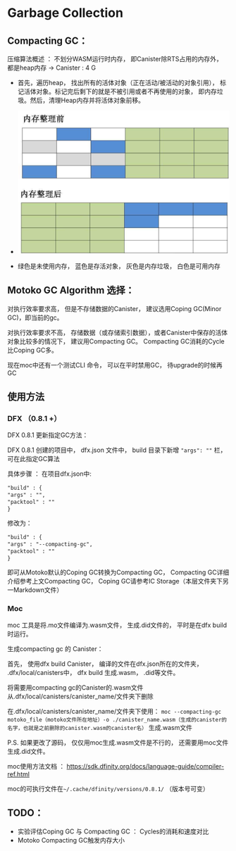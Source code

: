 # Garbage Collection

## Compacting GC：

压缩算法概述 ： 不划分WASM运行时内存， 即Canister除RTS占用的内存外， 都是heap内存 -> Canister : 4 G

* 首先，遍历heap， 找出所有的活体对象（正在活动/被活动的对象引用），  标记活体对象。标记完后剩下的就是不被引用或者不再使用的对象， 即内存垃圾。然后，清理Heap内存并将活体对象前移。 
* ![compactingGC](../images/compactingGC.png)

* 绿色是未使用内存， 蓝色是存活对象， 灰色是内存垃圾， 白色是可用内存

## Motoko GC Algorithm 选择：

对执行效率要求高， 但是不存储数据的Canister， 建议选用Coping GC(Minor GC)，即当前的gc。

对执行效率要求不高， 存储数据（或存储索引数据），或者Canister中保存的活体对象比较多的情况下， 建议用Compacting GC。 Compacting GC消耗的Cycle比Coping GC多。

现在moc中还有一个测试CLI 命令， 可以在平时禁用GC， 待upgrade的时候再GC

## 使用方法

### DFX （0.8.1 +）

DFX 0.8.1 更新指定GC方法： 

DFX 0.8.1 创建的项目中， dfx.json 文件中， build 目录下新增 `"args": ""` 栏， 可在此指定GC算法

具体步骤 ： 在项目dfx.json中:

```"build" : {
"build" : {
"args" : "",
"packtool" : ""
}
```

修改为：

``` "build" : {
"build" : {
"args" : "--compacting-gc",
"packtool" : ""
}
```

即可从Motoko默认的Coping GC转换为Compacting GC， Compacting GC详细介绍参考上文Compacting GC， Coping GC请参考IC Storage（本层文件夹下另一Markdown文件）



### Moc

moc 工具是将.mo文件编译为.wasm文件， 生成.did文件的， 平时是在dfx build时运行。

 生成compacting gc 的 Canister：

首先， 使用dfx build Canister， 编译的文件在dfx.json所在的文件夹， .dfx/local/canisters中， dfx build 生成.wasm， .did等文件。

将需要用compacting gc的Canister的.wasm文件从.dfx/local/canisters/canister_name/文件夹下删除

在.dfx/local/canisters/canister_name/文件夹下使用： `moc --compacting-gc motoko_file（motoko文件所在地址）-o ./canister_name.wasm（生成的canister的名字，也就是之前删除的canister.wasm的canister名）` 生成.wasm文件

P.S.  如果更改了源码， 仅仅用moc生成.wasm文件是不行的， 还需要用moc文件生成.did文件。

moc使用方法文档 ： https://sdk.dfinity.org/docs/language-guide/compiler-ref.html

moc的可执行文件在`~/.cache/dfinity/versions/0.8.1/` （版本号可变）



## TODO： 
* 实验评估Coping GC 与 Compacting GC ： Cycles的消耗和速度对比
* Motoko Compacting GC触发内存大小






